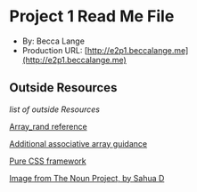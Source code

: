 # Project 1 Read Me File
+ By: Becca Lange
+ Production URL: [http://e2p1.beccalange.me](http://e2p1.beccalange.me)

## Outside Resources
*list of outside Resources*

[Array_rand reference](https://www.php.net/manual/en/function.array-rand.php)

[Additional associative array guidance](https://www.w3schools.com/php/php_arrays_associative.asp)

[Pure CSS framework](https://purecss.io/start/)

[Image from The Noun Project, by Sahua D](https://thenounproject.com/term/slot-machine/963152/)

